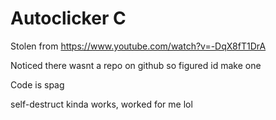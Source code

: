 # Autoclicker C

Stolen from https://www.youtube.com/watch?v=-DqX8fT1DrA

Noticed there wasnt a repo on github so figured id make one

Code is spag

self-destruct kinda works, worked for me lol 
